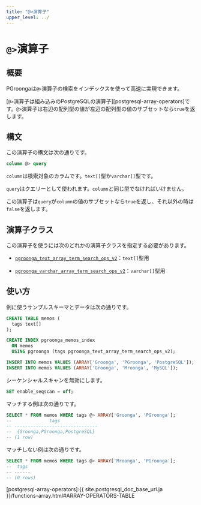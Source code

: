 ```yaml
---
title: "@>演算子"
upper_level: ../
---
```


# `@>`演算子

## 概要

PGroongaは`@>`演算子の検索をインデックスを使って高速に実現できます。

[`@>`演算子は組み込みのPostgreSQLの演算子][postgresql-array-operators]です。`@>`演算子は右辺の配列型の値が左辺の配列型の値のサブセットなら`true`を返します。

## 構文

この演算子の構文は次の通りです。

```sql
column @> query
```

`column`は検索対象のカラムです。`text[]`型か`varchar[]`型です。

`query`はクエリーとして使われます。`column`と同じ型でなければいけません。

この演算子は`query`が`column`の値のサブセットなら`true`を返し、それ以外の時は`false`を返します。

## 演算子クラス

この演算子を使うには次のどれかの演算子クラスを指定する必要があります。

  * [`pgroonga_text_array_term_search_ops_v2`][text-array-term-search-ops-v2]：`text[]`型用

  * [`pgroonga_varchar_array_term_search_ops_v2`][varchar-array-term-search-ops-v2]：`varchar[]`型用

## 使い方

例に使うサンプルスキーマとデータは次の通りです。

```sql
CREATE TABLE memos (
  tags text[]
);

CREATE INDEX pgroonga_memos_index
  ON memos
  USING pgroonga (tags pgroonga_text_array_term_search_ops_v2);

INSERT INTO memos VALUES (ARRAY['Groonga', 'PGroonga', 'PostgreSQL']);
INSERT INTO memos VALUES (ARRAY['Groonga', 'Mroonga', 'MySQL']);
```

シーケンシャルスキャンを無効にします。

```sql
SET enable_seqscan = off;
```

マッチする例は次の通りです。

```sql
SELECT * FROM memos WHERE tags @> ARRAY['Groonga', 'PGroonga'];
--              tags              
-- -------------------------------
--  {Groonga,PGroonga,PostgreSQL}
-- (1 row)
```

マッチしない例は次の通りです。

```sql
SELECT * FROM memos WHERE tags @> ARRAY['Mroonga', 'PGroonga'];
--  tags 
-- ------
-- (0 rows)
```

[postgresql-array-operators]:{{ site.postgresql_doc_base_url.ja }}/functions-array.html#ARRAY-OPERATORS-TABLE

[text-array-term-search-ops-v2]:../#text-array-term-search-ops-v2

[varchar-array-term-search-ops-v2]:../#varchar-array-term-search-ops-v2
